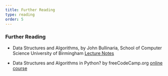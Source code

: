 ```yaml
---
title: Further Reading 
type: reading
order: 5
---
```


### Further Reading

- Data Structures and Algorithms, by John Bullinaria, School of Computer Science University of Birmingham [Lecture Notes](https://www.cs.bham.ac.uk/~jxb/DSA/dsa.pdf)

- Data Structures and Algorithms in Python? by freeCodeCamp.org [online course](https://www.youtube.com/watch?v=pkYVOmU3MgA)
